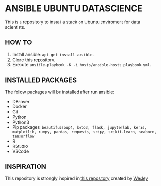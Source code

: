 # ANSIBLE UBUNTU DATASCIENCE
This is a repository to install a stack on Ubuntu enviroment for data scientists.

## HOW TO
1. Install ansible: `apt-get install ansible`.
2. Clone this repository.
3. Execute `ansible-playbook -K -i hosts/ansible-hosts playbook.yml`.

## INSTALLED PACKAGES
The follow packages will be installed after run ansible:
- DBeaver
- Docker
- Git
- Python
- Python3
- Pip packages: `beautifulsoup4, boto3, flask, jupyterlab, keras, matplotlib, numpy, pandas, requests, scipy, scikit-learn, seaborn, tensorflow`
- R
- RStudio
- VSCode

## INSPIRATION
This repository is strongly inspired in [this repository](https://github.com/wesleyit/debian_workstation_devops) created by [Wesley](https://github.com/wesleyit)
